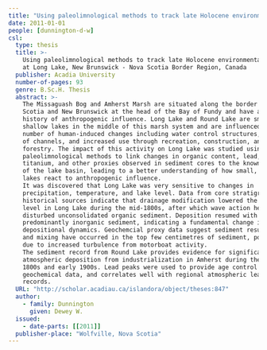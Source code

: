 ```yaml
---
title: "Using paleolimnological methods to track late Holocene environmental change at Long Lake, New Brunswick - Nova Scotia Border Region, Canada"
date: 2011-01-01
people: [dunnington-d-w]
csl:
  type: thesis
  title: >-
    Using paleolimnological methods to track late Holocene environmental change
    at Long Lake, New Brunswick - Nova Scotia Border Region, Canada
  publisher: Acadia University
  number-of-pages: 93
  genre: B.Sc.H. Thesis
  abstract: >-
    The Missaguash Bog and Amherst Marsh are situated along the border of Nova
    Scotia and New Brunswick at the head of the Bay of Fundy and have a long
    history of anthropogenic influence. Long Lake and Round Lake are small,
    shallow lakes in the middle of this marsh system and are influenced by a
    number of human-induced changes including water control structures, dredging
    of channels, and increased use through recreation, construction, and
    forestry. The impact of this activity on Long Lake was studied using
    paleolimnological methods to link changes in organic content, lead,
    titanium, and other proxies observed in sediment cores to the known history
    of the lake basin, leading to a better understanding of how small, shallow
    lakes react to anthropogenic influence.
    It was discovered that Long Lake was very sensitive to changes in
    precipitation, temperature, and lake level. Data from core stratigraphy and
    historical sources indicate that drainage modification lowered the lake
    level in Long Lake during the mid-1800s, after which wave action heavily
    disturbed unconsolidated organic sediment. Deposition resumed with
    predominantly inorganic sediment, indicating a fundamental change in
    depositional dynamics. Geochemcial proxy data suggest sediment resuspension
    and mixing have occurred in the top few centimetres of sediment, possibly
    due to increased turbulence from motorboat activity.
    The sediment record from Round Lake provides evidence for significant
    atmospheric deposition from industrialization in Amherst during the late
    1800s and early 1900s. Lead peaks were used to provide age control on
    geochemical data, and correlates well with regional atmospheric lead
    records.
  URL: "http://scholar.acadiau.ca/islandora/object/theses:847"
  author:
    - family: Dunnington
      given: Dewey W.
  issued:
    - date-parts: [[2011]]
  publisher-place: "Wolfville, Nova Scotia"
---
```


